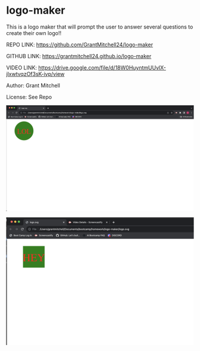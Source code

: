 # logo-maker

This is a logo maker that will prompt the user to answer several questions to create their own logo!!

REPO LINK: https://github.com/GrantMitchell24/logo-maker

GITHUB LINK: https://grantmitchell24.github.io/logo-maker

VIDEO LINK: https://drive.google.com/file/d/18W0HuyntmUUvlX-jlxwtvqzOf3sK-ivp/view

Author: Grant Mitchell

License: See Repo

![Preview image](./Assets/Images/Logo-Demo%201.png)

![Preview image](./Assets/Images/Logo-Demo-Replace.png)



